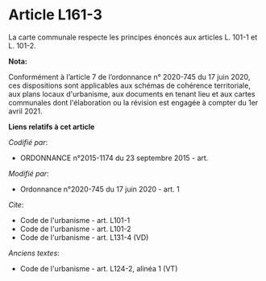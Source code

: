 # Article L161-3

La carte communale respecte les principes énoncés aux articles L. 101-1 et L. 101-2.

**Nota:**

Conformément à l’article 7 de l’ordonnance n° 2020-745 du 17 juin 2020, ces dispositions sont applicables aux schémas de
cohérence territoriale, aux plans locaux d'urbanisme, aux documents en tenant lieu et aux cartes communales dont
l'élaboration ou la révision est engagée à compter du 1er avril 2021.

**Liens relatifs à cet article**

_Codifié par_:

  - ORDONNANCE n°2015-1174 du 23 septembre 2015 - art.

_Modifié par_:

  - Ordonnance n°2020-745 du 17 juin 2020 - art. 1

_Cite_:

  - Code de l'urbanisme - art. L101-1
  - Code de l'urbanisme - art. L101-2
  - Code de l'urbanisme - art. L131-4 (VD)

_Anciens textes_:

  - Code de l'urbanisme - art. L124-2, alinéa 1  (VT)
